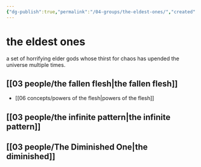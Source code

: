 ```yaml
---
{"dg-publish":true,"permalink":"/04-groups/the-eldest-ones/","created":"2024-08-08T14:49:18.150-05:00","updated":"2024-10-28T09:26:17.545-05:00"}
---
```


# the eldest ones

a set of horrifying elder gods whose thirst for chaos has upended the universe multiple times.

## [[03 people/the fallen flesh\|the fallen flesh]]
- [[06 concepts/powers of the flesh\|powers of the flesh]]

## [[03 people/the infinite pattern\|the infinite pattern]]

## [[03 people/The Diminished One\|the diminished]]
